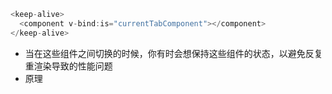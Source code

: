 ```js
<keep-alive>
  <component v-bind:is="currentTabComponent"></component>
</keep-alive>
```

- 当在这些组件之间切换的时候，你有时会想保持这些组件的状态，以避免反复重渲染导致的性能问题
- 原理